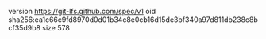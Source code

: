 version https://git-lfs.github.com/spec/v1
oid sha256:ea1c66c9fd8970d0d01b34c8e0cb16d15de3bf340a97d811db238c8bcf35d9b8
size 578
